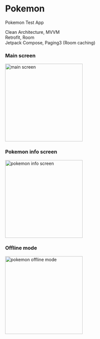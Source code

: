 # Pokemon
Pokemon Test App

Clean Architecture, MVVM <br />
Retrofit, Room <br />
Jetpack Compose, Paging3 (Room caching)<br />

<h3>Main screen</h3>

<img width="250px" src="https://user-images.githubusercontent.com/66932545/235357134-af7fdeb0-5344-4039-ae14-2b29164152d9.png" alt="main screen" />

<h3>Pokemon info screen</h3>
<img width="250px" src="https://user-images.githubusercontent.com/66932545/235356732-ddd4cb46-8057-4934-ab15-bf1ed904e69f.png" alt="pokemon info screen" />

<h3>Offline mode</h3>
<img width="250px" src="https://user-images.githubusercontent.com/66932545/235356876-08e918f3-04e6-4033-ad74-0afda5fdff69.png" alt="pokemon offline mode" />


